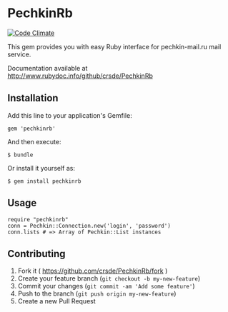 # PechkinRb

[![Code Climate](https://codeclimate.com/github/crsde/PechkinRb/badges/gpa.svg)](https://codeclimate.com/github/crsde/PechkinRb)

This gem provides you with easy Ruby interface for pechkin-mail.ru mail service.

Documentation available at http://www.rubydoc.info/github/crsde/PechkinRb

## Installation

Add this line to your application's Gemfile:

    gem 'pechkinrb'

And then execute:

    $ bundle

Or install it yourself as:

    $ gem install pechkinrb

## Usage

    require "pechkinrb"
    conn = Pechkin::Connection.new('login', 'password')
    conn.lists # => Array of Pechkin::List instances


## Contributing

1. Fork it ( https://github.com/crsde/PechkinRb/fork )
2. Create your feature branch (`git checkout -b my-new-feature`)
3. Commit your changes (`git commit -am 'Add some feature'`)
4. Push to the branch (`git push origin my-new-feature`)
5. Create a new Pull Request
